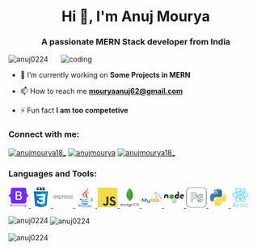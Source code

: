 <h1 align="center">Hi 👋, I'm Anuj Mourya</h1>
<h3 align="center">A passionate MERN Stack developer from India</h3>
<img align="right" alt="coding" src="https://www.google.com/url?sa=i&url=https%3A%2F%2Fgithub.com%2Frudrabarad%2FGifs&psig=AOvVaw1CUAKDaN4BZ-EZsOXib-g6&ust=1711806092922000&source=images&cd=vfe&opi=89978449&ved=0CBEQjRxqFwoTCODl0vHMmYUDFQAAAAAdAAAAABAJ" width="400" />
<p align="left"> <img src="https://komarev.com/ghpvc/?username=anuj0224&label=Profile%20views&color=0e75b6&style=flat" alt="anuj0224" /> </p>

- 🔭 I’m currently working on **Some Projects in MERN**

- 📫 How to reach me **mouryaanuj62@gmail.com**

- ⚡ Fun fact **I am too competetive**

<h3 align="left">Connect with me:</h3>
<p align="left">
<a href="https://twitter.com/anujmourya18_" target="blank"><img align="center" src="https://raw.githubusercontent.com/rahuldkjain/github-profile-readme-generator/master/src/images/icons/Social/twitter.svg" alt="anujmourya18_" height="30" width="40" /></a>
<a href="https://linkedin.com/in/anujmourya" target="blank"><img align="center" src="https://raw.githubusercontent.com/rahuldkjain/github-profile-readme-generator/master/src/images/icons/Social/linked-in-alt.svg" alt="anujmourya" height="30" width="40" /></a>
<a href="https://instagram.com/anujmourya18_" target="blank"><img align="center" src="https://raw.githubusercontent.com/rahuldkjain/github-profile-readme-generator/master/src/images/icons/Social/instagram.svg" alt="anujmourya18_" height="30" width="40" /></a>
</p>

<h3 align="left">Languages and Tools:</h3>
<p align="left"> <a href="https://getbootstrap.com" target="_blank" rel="noreferrer"> <img src="https://raw.githubusercontent.com/devicons/devicon/master/icons/bootstrap/bootstrap-plain-wordmark.svg" alt="bootstrap" width="40" height="40"/> </a> <a href="https://www.w3schools.com/css/" target="_blank" rel="noreferrer"> <img src="https://raw.githubusercontent.com/devicons/devicon/master/icons/css3/css3-original-wordmark.svg" alt="css3" width="40" height="40"/> </a> <a href="https://expressjs.com" target="_blank" rel="noreferrer"> <img src="https://raw.githubusercontent.com/devicons/devicon/master/icons/express/express-original-wordmark.svg" alt="express" width="40" height="40"/> </a> <a href="https://www.java.com" target="_blank" rel="noreferrer"> <img src="https://raw.githubusercontent.com/devicons/devicon/master/icons/java/java-original.svg" alt="java" width="40" height="40"/> </a> <a href="https://developer.mozilla.org/en-US/docs/Web/JavaScript" target="_blank" rel="noreferrer"> <img src="https://raw.githubusercontent.com/devicons/devicon/master/icons/javascript/javascript-original.svg" alt="javascript" width="40" height="40"/> </a> <a href="https://www.mongodb.com/" target="_blank" rel="noreferrer"> <img src="https://raw.githubusercontent.com/devicons/devicon/master/icons/mongodb/mongodb-original-wordmark.svg" alt="mongodb" width="40" height="40"/> </a> <a href="https://www.mysql.com/" target="_blank" rel="noreferrer"> <img src="https://raw.githubusercontent.com/devicons/devicon/master/icons/mysql/mysql-original-wordmark.svg" alt="mysql" width="40" height="40"/> </a> <a href="https://nodejs.org" target="_blank" rel="noreferrer"> <img src="https://raw.githubusercontent.com/devicons/devicon/master/icons/nodejs/nodejs-original-wordmark.svg" alt="nodejs" width="40" height="40"/> </a> <a href="https://www.photoshop.com/en" target="_blank" rel="noreferrer"> <img src="https://raw.githubusercontent.com/devicons/devicon/master/icons/photoshop/photoshop-line.svg" alt="photoshop" width="40" height="40"/> </a> <a href="https://www.python.org" target="_blank" rel="noreferrer"> <img src="https://raw.githubusercontent.com/devicons/devicon/master/icons/python/python-original.svg" alt="python" width="40" height="40"/> </a> <a href="https://reactjs.org/" target="_blank" rel="noreferrer"> <img src="https://raw.githubusercontent.com/devicons/devicon/master/icons/react/react-original-wordmark.svg" alt="react" width="40" height="40"/> </a> </p>

<p><img align="left" src="https://github-readme-stats.vercel.app/api/top-langs?username=anuj0224&show_icons=true&locale=en&layout=compact" alt="anuj0224" /></p>

<p>&nbsp;<img align="center" src="https://github-readme-stats.vercel.app/api?username=anuj0224&show_icons=true&locale=en" alt="anuj0224" /></p>

<p><img align="center" src="https://github-readme-streak-stats.herokuapp.com/?user=anuj0224&" alt="anuj0224" /></p>
